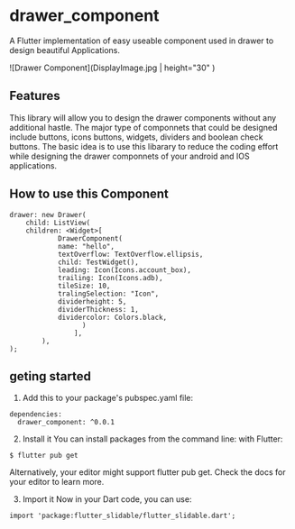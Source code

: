 # drawer_component

A Flutter implementation of easy useable component used in drawer to design beautiful Applications.

![Drawer Component](DisplayImage.jpg | height="30" )

## Features

This library will allow you to design the drawer components without any additional hastle. The major type of componnets that could be designed include buttons, icons buttons, widgets, dividers and boolean check buttons. The basic idea is to use this libarary to reduce the coding effort while designing the drawer componnets of your android and IOS applications.

## How to use this Component

```
drawer: new Drawer(
    child: ListView(
    children: <Widget>[
            DrawerComponent(
            name: "hello",
            textOverflow: TextOverflow.ellipsis,
            child: TestWidget(),
            leading: Icon(Icons.account_box),
            trailing: Icon(Icons.adb),
            tileSize: 10,
            tralingSelection: "Icon",
            dividerheight: 5,
            dividerThickness: 1,
            dividercolor: Colors.black,
                  )
                ],
        ),
);

```

## geting started

1. Add this to your package's pubspec.yaml file:

```
dependencies:
  drawer_component: ^0.0.1

```

2. Install it
   You can install packages from the command line:
   with Flutter:

```
$ flutter pub get

```

Alternatively, your editor might support flutter pub get. Check the docs for your editor to learn more.

3. Import it
   Now in your Dart code, you can use:

```
import 'package:flutter_slidable/flutter_slidable.dart';
```
